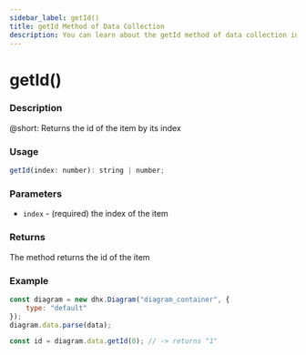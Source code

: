 ```yaml
---
sidebar_label: getId()
title: getId Method of Data Collection
description: You can learn about the getId method of data collection in the documentation of the DHTMLX JavaScript Diagram library. Browse developer guides and API reference, try out code examples and live demos, and download a free 30-day evaluation version of DHTMLX Diagram.
---
```


# getId()

### Description

@short: Returns the id of the item by its index

### Usage

~~~jsx
getId(index: number): string | number;
~~~

### Parameters

- `index` - (required) the index of the item

### Returns

The method returns the id of the item

### Example

~~~jsx {6}
const diagram = new dhx.Diagram("diagram_container", {
    type: "default"
});
diagram.data.parse(data);

const id = diagram.data.getId(0); // -> returns "1"
~~~
